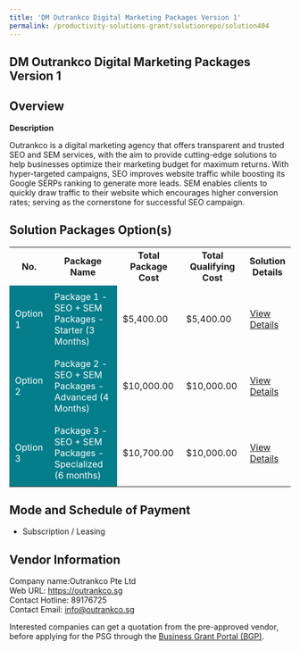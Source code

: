 ```yaml
---
title: 'DM Outrankco Digital Marketing Packages Version 1'
permalink: /productivity-solutions-grant/solutionrepo/solution404
---
```


## DM Outrankco Digital Marketing Packages Version 1

## Overview

**Description**

Outrankco is a digital marketing agency that offers transparent and trusted SEO and SEM services, with the aim to provide cutting-edge solutions to help businesses optimize their marketing budget for maximum returns. With hyper-targeted campaigns, SEO improves website traffic while boosting its Google SERPs ranking to generate more leads. SEM enables clients to quickly draw traffic to their website which encourages higher conversion rates; serving as the cornerstone for successful SEO campaign.

## Solution Packages Option(s)

<table>
<tr>
<th><b>No.</b></th>
<th><b>Package Name</b></th>
<th><b>Total Package Cost</b></th>
<th><b>Total Qualifying Cost</b></th>
<th><b>Solution Details</b></th>
</tr>
<tr>
<td style='padding: 10px; background-color: #037E8A; color: #FFFFFF;'>Option 1</td>
<td style='padding: 10px; background-color: #037E8A; color: #FFFFFF;'>Package 1 - SEO + SEM Packages - Starter (3 Months)</td>
<td style='padding: 10px;'>$5,400.00</td>
<td style='padding: 10px;'>$5,400.00</td>
<td style='padding: 10px;'><a href='/images/psg/Outrankco_DM_Outrankco_DigitalMarketing_DesensitisedPart1.pdf' target='_blank'>View Details</a></td>
</tr>
<tr>
<td style='padding: 10px; background-color: #037E8A; color: #FFFFFF;'>Option 2</td>
<td style='padding: 10px; background-color: #037E8A; color: #FFFFFF;'>Package 2 - SEO + SEM Packages - Advanced (4 Months)</td>
<td style='padding: 10px;'>$10,000.00</td>
<td style='padding: 10px;'>$10,000.00</td>
<td style='padding: 10px;'><a href='/images/psg/Outrankco_DM_Outrankco_DigitalMarketing_DesensitisedPart2.pdf' target='_blank'>View Details</a></td>
</tr>
<tr>
<td style='padding: 10px; background-color: #037E8A; color: #FFFFFF;'>Option 3</td>
<td style='padding: 10px; background-color: #037E8A; color: #FFFFFF;'>Package 3 - SEO + SEM Packages - Specialized (6 months)</td>
<td style='padding: 10px;'>$10,700.00</td>
<td style='padding: 10px;'>$10,000.00</td>
<td style='padding: 10px;'><a href='/images/psg/Outrankco_DM_Outrankco_DigitalMarketing_DesensitisedPart3.pdf' target='_blank'>View Details</a></td>
</tr>
</table>

## Mode and Schedule of Payment

 - Subscription / Leasing

## Vendor Information

 Company name:Outrankco Pte Ltd<br>Web URL: https://outrankco.sg <br>Contact Hotline: 89176725 <br>Contact Email: info@outrankco.sg

Interested companies can get a quotation from the pre-approved vendor, before applying for the PSG through the <a href='https://www.businessgrants.gov.sg/' target='_blank' rel='noopener'>Business Grant Portal (BGP)</a>.

<script src="/jquery/resize-tables.js"></script>
